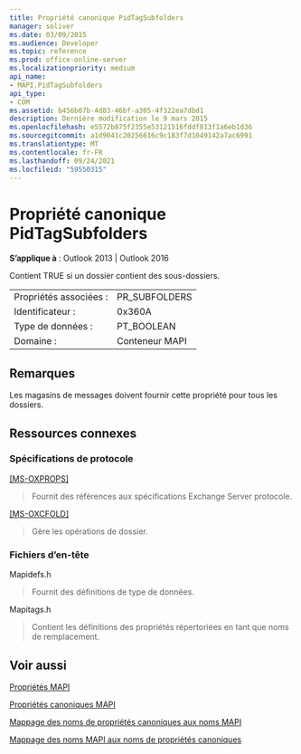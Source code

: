 ```yaml
---
title: Propriété canonique PidTagSubfolders
manager: soliver
ms.date: 03/09/2015
ms.audience: Developer
ms.topic: reference
ms.prod: office-online-server
ms.localizationpriority: medium
api_name:
- MAPI.PidTagSubfolders
api_type:
- COM
ms.assetid: b456b07b-4d83-46bf-a305-4f322ea7dbd1
description: Dernière modification le 9 mars 2015
ms.openlocfilehash: e5572b875f2355e53121516fddf813f1a6eb1d36
ms.sourcegitcommit: a1d9041c20256616c9c183f7d1049142a7ac6991
ms.translationtype: MT
ms.contentlocale: fr-FR
ms.lasthandoff: 09/24/2021
ms.locfileid: "59550315"
---
```

# <a name="pidtagsubfolders-canonical-property"></a>Propriété canonique PidTagSubfolders

  
  
**S’applique à** : Outlook 2013 | Outlook 2016 
  
Contient TRUE si un dossier contient des sous-dossiers.
  
|||
|:-----|:-----|
|Propriétés associées :  <br/> |PR_SUBFOLDERS  <br/> |
|Identificateur :  <br/> |0x360A  <br/> |
|Type de données :  <br/> |PT_BOOLEAN  <br/> |
|Domaine :  <br/> |Conteneur MAPI  <br/> |
   
## <a name="remarks"></a>Remarques

Les magasins de messages doivent fournir cette propriété pour tous les dossiers.
  
## <a name="related-resources"></a>Ressources connexes

### <a name="protocol-specifications"></a>Spécifications de protocole

[[MS-OXPROPS]](https://msdn.microsoft.com/library/f6ab1613-aefe-447d-a49c-18217230b148%28Office.15%29.aspx)
  
> Fournit des références aux spécifications Exchange Server protocole.
    
[[MS-OXCFOLD]](https://msdn.microsoft.com/library/c0f31b95-c07f-486c-98d9-535ed9705fbf%28Office.15%29.aspx)
  
> Gère les opérations de dossier.
    
### <a name="header-files"></a>Fichiers d’en-tête

Mapidefs.h
  
> Fournit des définitions de type de données.
    
Mapitags.h
  
> Contient les définitions des propriétés répertoriées en tant que noms de remplacement.
    
## <a name="see-also"></a>Voir aussi



[Propriétés MAPI](mapi-properties.md)
  
[Propriétés canoniques MAPI](mapi-canonical-properties.md)
  
[Mappage des noms de propriétés canoniques aux noms MAPI](mapping-canonical-property-names-to-mapi-names.md)
  
[Mappage des noms MAPI aux noms de propriétés canoniques](mapping-mapi-names-to-canonical-property-names.md)

